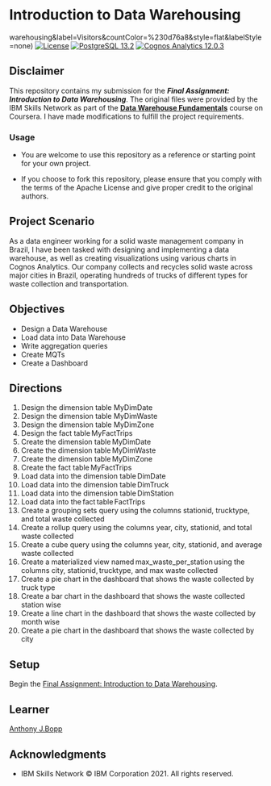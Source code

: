 # Introduction to Data Warehousing

warehousing&label=Visitors&countColor=%230d76a8&style=flat&labelStyle=none)
[![License](https://img.shields.io/badge/License-Apache_2.0-0D76A8?style=flat)](https://opensource.org/licenses/Apache-2.0)
[![PostgreSQL 13.2](https://img.shields.io/badge/PostgreSQL-13.2-green?style=flat&logo=postgresql&logoColor=white)](https://shields.io/)
[![Cognos Analytics 12.0.3](https://img.shields.io/badge/Cognos_Analytics-12.0.3-green?style=flat&logo=ibm&logoColor=white)](https://shields.io/)

## Disclaimer

This repository contains my submission for the ***Final Assignment: Introduction to Data Warehousing***. The original files were provided by the IBM Skills Network as part of the **[Data Warehouse Fundamentals](https://www.coursera.org/learn/data-warehouse-fundamentals)** course on Coursera. I have made modifications to fulfill the project requirements.

### Usage

* You are welcome to use this repository as a reference or starting point for your own project.

* If you choose to fork this repository, please ensure that you comply with the terms of the Apache License and give proper credit to the original authors.

## Project Scenario

As a data engineer working for a solid waste management company in Brazil, I have been tasked with designing and implementing a data warehouse, as well as creating visualizations using various charts in Cognos Analytics. Our company collects and recycles solid waste across major cities in Brazil, operating hundreds of trucks of different types for waste collection and transportation.

## Objectives

* Design a Data Warehouse
* Load data into Data Warehouse
* Write aggregation queries
* Create MQTs
* Create a Dashboard

## Directions

1. Design the dimension table MyDimDate
1. Design the dimension table MyDimWaste
1. Design the dimension table MyDimZone
1. Design the fact table MyFactTrips
1. Create the dimension table MyDimDate
1. Create the dimension table MyDimWaste
1. Create the dimension table MyDimZone
1. Create the fact table MyFactTrips
1. Load data into the dimension table DimDate
1. Load data into the dimension table DimTruck
1. Load data into the dimension table DimStation
1. Load data into the fact table FactTrips
1. Create a grouping sets query using the columns stationid, trucktype, and total waste collected
1. Create a rollup query using the columns year, city, stationid, and total waste collected
1. Create a cube query using the columns year, city, stationid, and average waste collected
1. Create a materialized view named max_waste_per_station using the columns city, stationid, trucktype, and max waste collected
1. Create a pie chart in the dashboard that shows the waste collected by truck type
1. Create a bar chart in the dashboard that shows the waste collected station wise
1. Create a line chart in the dashboard that shows the waste collected by month wise
1. Create a pie chart in the dashboard that shows the waste collected by city

## Setup
 
Begin the [Final Assignment: Introduction to Data Warehousing](./Final_Assignment.md).

## Learner

[Anthony J.Bopp](https://www.linkedin.com/in/anthonyjbopp)

## Acknowledgments

* IBM Skills Network © IBM Corporation 2021. All rights reserved.
